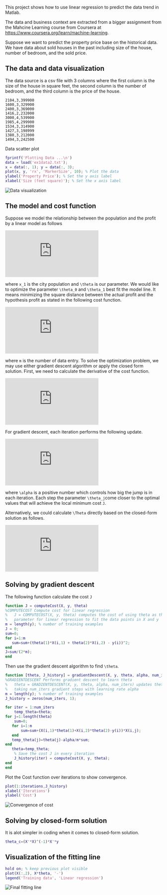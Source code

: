 This project shows how to use linear regression to predict the data trend in Matlab.

The data and business context are extracted from a bigger assignment from the Mahcine Learning course from Coursera at https://www.coursera.org/learn/machine-learning. 

Suppose we want to predict the property price base on the historical data. We have data about sold houses in the past including size of the house, number of bedroom, and the sold price.

## The data and data visualization 

The data source is a csv file with 3 columns where the first column is the size of the house in square feet, the second column is the number of bedroom, and the third column is the price of the house.

```
2104,3,399900
1600,3,329900
2400,3,369000
1416,2,232000
3000,4,539900
1985,4,299900
1534,3,314900
1427,3,198999
1380,3,212000
1494,3,242500
```
Data scatter plot

```matlab
fprintf('Plotting Data ...\n')
data = load('ex1data2.txt');
x = data(:, 1); y = data(:, 3);
plot(x, y, 'rx', 'MarkerSize', 10); % Plot the data
ylabel('Property Price'); % Set the y axis label
xlabel('Size (feet square)'); % Set the x axis label
```

![Data visualization](https://mtungle.github.io/images/LinearRegressionMultipleVariables/sizeprice.png)

## The model and cost function

Suppose we model the relationship between the population and the profit by a linear model as follows

![Hypothesis](https://latex.codecogs.com/gif.latex?h_%7B%5Ctheta%7D%28x%29%3D%5Ctheta%5ETx%3D%5Ctheta_0%20&plus;%20%5Ctheta_1x_1)

where `x_1` is the city population and `\theta` is our parameter. We would like to optimize the parameter `\theta_0` and `\theta_1` best fit the model line. It means minimizing the square distance between the actual profit and the hypothesis profit as stated in the following cost function.

![Cost function](https://latex.codecogs.com/gif.latex?J%28%5Ctheta%29%3D%5Cfrac%7B1%7D%7B2m%7D%5Csum_%7B1%7D%5E%7Bm%7D%28h_%5Ctheta%28x%5E%7B%28i%29%7D%29-y%5E%7B%28i%29%7D%29%5E2)

where `m` is the number of data entry. To solve the optimization problem, we may use either gradient descent algorithm or apply the closed form solution. First, we need to calculate the derivative of the cost function.

![Derivative cost function](https://latex.codecogs.com/gif.latex?%5Cfrac%7B%5Cpartial%20J%7D%7B%5Cpartial%20%5Ctheta_j%7D%3D%5Cfrac%7B1%7D%7Bm%7D%5Csum_%7Bi%3D1%7D%5Em%28%5Ctheta_0x_0%5E%7B%28i%29%7D%20&plus;%20%5Ctheta_1x_1%5E%7B%28i%29%7D%20-%20y%5E%7B%28i%29%7D%29x_j%5E%7B%28i%29%7D)

For gradient descent, each iteration performs the following update.

![Gradient descent](https://latex.codecogs.com/gif.latex?%5Ctheta_j%3D%5Ctheta_j%20-%20%5Calpha%5Cfrac%7B1%7D%7Bm%7D%5Csum_%7Bi%3D1%7D%5Em%28%5Ctheta_0x_0%5E%7B%28i%29%7D%20&plus;%20%5Ctheta_1x_1%5E%7B%28i%29%7D%20-%20y%5E%7B%28i%29%7D%29x_j%5E%7B%28i%29%7D)

where `\alpha` is a positive number which controls how big the jump is in each iteration. Each step the parameter `\theta_j`come closer to the optimal values that will achieve the local minimum cost `J`.

Alternatively, we could calculate `\Theta` directly based on the closed-form solution as follows.

![Closed-form solution](https://latex.codecogs.com/gif.latex?%5CTheta%3D%28X%5ETX%29%5E%7B-1%7DX%5ETy)

## Solving by gradient descent
The following function calculate the cost `J`

```matlab
function J = computeCost(X, y, theta)
%COMPUTECOST Compute cost for linear regression
%   J = COMPUTECOST(X, y, theta) computes the cost of using theta as the
%   parameter for linear regression to fit the data points in X and y
m = length(y); % number of training examples
J = 0;
sum=0;
for i=1:m
   sum=sum+(theta(1)*X(i,1) + theta(2)*X(i,2) - y(i))^2; 
end
J=sum/(2*m);
end
```

Then use the gradient descent algorithm to find `\theta`.

```matlab
function [theta, J_history] = gradientDescent(X, y, theta, alpha, num_iters)
%GRADIENTDESCENT Performs gradient descent to learn theta
%   theta = GRADIENTDESCENT(X, y, theta, alpha, num_iters) updates theta by 
%   taking num_iters gradient steps with learning rate alpha
m = length(y); % number of training examples
J_history = zeros(num_iters, 1);

for iter = 1:num_iters
    temp_theta=theta;
for j=1:length(theta)
    sum=0;
   for i=1:m
       sum=sum+(X(i,1)*theta(1)+X(i,2)*theta(2)-y(i))*X(i,j);
   end
   temp_theta(j)=theta(j)-alpha/m*sum;
end
   theta=temp_theta;
    % Save the cost J in every iteration    
    J_history(iter) = computeCost(X, y, theta);
end
end
```
Plot the Cost function over iterations to show convergence.
```matlab
plot(1:iterations,J_history)
xlabel('Iterations')
ylabel('Cost')
```

![Convergence of cost](https://mtungle.github.io/images/LinearRegression1Variable/Convergence.png)

## Solving by closed-form solution

It is alot simpler in coding when it comes to closed-form solution.
```matlab
theta_c=(X'*X)^(-1)*X'*y
```

## Visualization of the fitting line
```matlab
hold on; % keep previous plot visible
plot(X(:,2), X*theta, '-')
legend('Training data', 'Linear regression')
```

![Final fitting line](https://mtungle.github.io/images/LinearRegression1Variable/FinalFittingLine.png)


